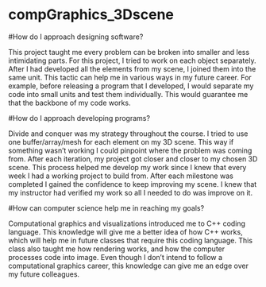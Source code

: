 # compGraphics_3Dscene
#How do I approach designing software? 

  This project taught me every problem can be broken into smaller and less intimidating parts. For this project, I tried to work on each object separately. After I had developed all the elements from my scene, I joined them into the same unit. This tactic can help me in various ways in my future career. For example, before releasing a program that I developed, I would separate my code into small units and test them individually. This would guarantee me that the backbone of my code works.

#How do I approach developing programs? 

  Divide and conquer was my strategy throughout the course. I tried to use one buffer/array/mesh for each element on my 3D scene. This way if something wasn’t working I could pinpoint where the problem was coming from. After each iteration, my project got closer and closer to my chosen 3D scene. This process helped me develop my work since I knew that every week I had a working project to build from. After each milestone was completed I gained the confidence to keep improving my scene. I knew that my instructor had verified my work so all I needed to do was improve on it.

#How can computer science help me in reaching my goals? 

  Computational graphics and visualizations introduced me to C++ coding language. This knowledge will give me a better idea of how C++ works, which will help me in future classes that require this coding language. This class also taught me how rendering works, and how the computer processes code into image. Even though I don’t intend to follow a computational graphics career, this knowledge can give me an edge over my future colleagues.
